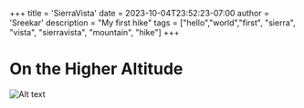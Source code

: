 +++
title = 'SierraVista'
date = 2023-10-04T23:52:23-07:00
author = 'Sreekar'
description = "My first hike"
tags = ["hello","world","first", "sierra", "vista", "sierravista", "mountain", "hike"] 
+++

# On the Higher Altitude

![Alt text](../../../hike_sierra_vista.jpg)
